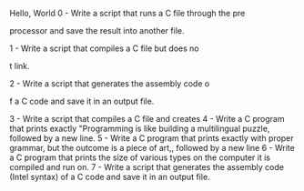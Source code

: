 Hello, World
0 - Write a script that runs a C file through the pre

                                                     

processor and save the result into another file.     

                                                     

1 - Write a script that compiles a C file but does no

                                                     

t link.                                              

                                                     

2 - Write a script that generates the assembly code o

                                                     

f a C code and save it in an output file.            

                                                     

3 - Write a script that compiles a C file and creates
4 - Write a C program that prints exactly "Programming is like building a multilingual puzzle, followed by a new line.
5 - Write a C program that prints exactly with proper grammar, but the outcome is a piece of art,, followed by a new line
6 - Write a C program that prints the size of various types on the computer it is compiled and run on.
7 - Write a script that generates the assembly code (Intel syntax) of a C code and save it in an output file.
